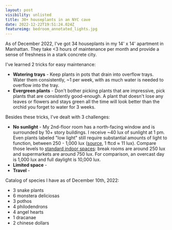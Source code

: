 ```yaml
---
layout: post
visibility: unlisted
title: 30+ houseplants in an NYC cave
date: 2022-12-22T19:51:24.024Z
featureimg: bedroom_annotated_lights.jpg
---
```

A﻿s of December 2022, I've got 34 houseplants in my 14' x 14' apartment in Manhattan. They take <3 hours of maintenance per month and provide a sense of freshness in a stark concrete city.

I﻿'ve learned 2 tricks for easy maintenance:

* **Watering trays** - K﻿eep plants in pots that drain into overflow trays. Water them consistently, ~1 per week, with as much water is needed to overflow into the tray.
* **Evergreen plants** - Don't bother picking plants that are impressive, pick plants that are consistently good-enough. A plant that doesn't lose any leaves or flowers and stays green all the time will look better than the orchid you forget to water for 3 weeks.

Besides these tricks, I've dealt with 3 challenges:

* **No sunlight** - M﻿y 2nd-floor room has a north-facing window and is surrounded by 10+ story buildings. I receive ~40 lux of sunlight at 1 pm. Even plants labeled "low light" still require substantial amounts of light to function, between 250 - 1,000 lux ([source](https://gardeningsolutions.ifas.ufl.edu/plants/houseplants/light-for-houseplants.html), 1 ftcd ≈ 11 lux). Compare those levels to [standard indoor spaces](https://www.engineeringtoolbox.com/light-level-rooms-d_708.html): break rooms are around 250 lux and supermarkets are around 750 lux. For comparison, an overcast day is 1,000 lux and full daylight is 10,000 lux.
* **L﻿imited space** - 
* **T﻿ravel** - 

C﻿atalog of species I have as of December 10th, 2022:

* 3﻿ snake plants
* 6﻿ monstera deliciosas
* 3﻿ pothos
* 4﻿ philodendrons
* 4﻿ angel hearts
* 1﻿ dracanae
* 2﻿ chinese dollars